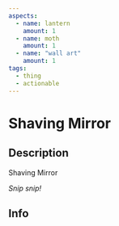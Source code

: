 ```yaml
---
aspects:
  - name: lantern
    amount: 1
  - name: moth
    amount: 1
  - name: "wall art"
    amount: 1
tags:
  - thing
  - actionable
---
```


# Shaving Mirror

## Description
Shaving Mirror

<i>Snip snip!</i>
## Info